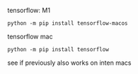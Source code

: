tensorflow: M1

    python -m pip install tensorflow-macos

tensorflow mac

    python -m pip install tensorflow

see if previously also works on inten macs